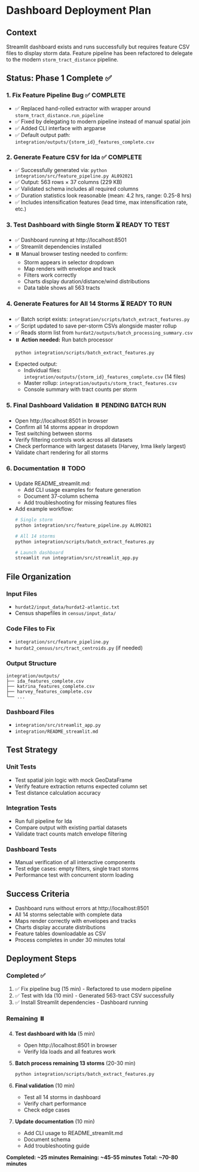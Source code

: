 # Dashboard Deployment Plan

## Context
Streamlit dashboard exists and runs successfully but requires feature CSV files to display storm data. Feature pipeline has been refactored to delegate to the modern `storm_tract_distance` pipeline.

## Status: Phase 1 Complete ✅

### 1. Fix Feature Pipeline Bug ✅ COMPLETE
- ✅ Replaced hand-rolled extractor with wrapper around `storm_tract_distance.run_pipeline`
- ✅ Fixed by delegating to modern pipeline instead of manual spatial join
- ✅ Added CLI interface with argparse
- ✅ Default output path: `integration/outputs/{storm_id}_features_complete.csv`

### 2. Generate Feature CSV for Ida ✅ COMPLETE
- ✅ Successfully generated via: `python integration/src/feature_pipeline.py AL092021`
- ✅ Output: 563 rows × 37 columns (229 KB)
- ✅ Validated schema includes all required columns
- ✅ Duration statistics look reasonable (mean: 4.2 hrs, range: 0.25-8 hrs)
- ✅ Includes intensification features (lead time, max intensification rate, etc.)

### 3. Test Dashboard with Single Storm ⏳ READY TO TEST
- ✅ Dashboard running at http://localhost:8501
- ✅ Streamlit dependencies installed
- ⏸️ Manual browser testing needed to confirm:
  - Storm appears in selector dropdown
  - Map renders with envelope and track
  - Filters work correctly
  - Charts display duration/distance/wind distributions
  - Data table shows all 563 tracts

### 4. Generate Features for All 14 Storms ⏳ READY TO RUN
- ✅ Batch script exists: `integration/scripts/batch_extract_features.py`
- ✅ Script updated to save per-storm CSVs alongside master rollup
- ✅ Reads storm list from `hurdat2/outputs/batch_processing_summary.csv`
- ⏸️ **Action needed:** Run batch processor
  ```bash
  python integration/scripts/batch_extract_features.py
  ```
- Expected output:
  - Individual files: `integration/outputs/{storm_id}_features_complete.csv` (14 files)
  - Master rollup: `integration/outputs/storm_tract_features.csv`
  - Console summary with tract counts per storm

### 5. Final Dashboard Validation ⏸️ PENDING BATCH RUN
- Open http://localhost:8501 in browser
- Confirm all 14 storms appear in dropdown
- Test switching between storms
- Verify filtering controls work across all datasets
- Check performance with largest datasets (Harvey, Irma likely largest)
- Validate chart rendering for all storms

### 6. Documentation ⏸️ TODO
- Update README_streamlit.md:
  - Add CLI usage examples for feature generation
  - Document 37-column schema
  - Add troubleshooting for missing features files
- Add example workflow:
  ```bash
  # Single storm
  python integration/src/feature_pipeline.py AL092021

  # All 14 storms
  python integration/scripts/batch_extract_features.py

  # Launch dashboard
  streamlit run integration/src/streamlit_app.py
  ```

## File Organization

### Input Files
- `hurdat2/input_data/hurdat2-atlantic.txt`
- Census shapefiles in `census/input_data/`

### Code Files to Fix
- `integration/src/feature_pipeline.py`
- `hurdat2_census/src/tract_centroids.py` (if needed)

### Output Structure
```
integration/outputs/
├── ida_features_complete.csv
├── katrina_features_complete.csv
├── harvey_features_complete.csv
└── ...
```

### Dashboard Files
- `integration/src/streamlit_app.py`
- `integration/README_streamlit.md`

## Test Strategy

### Unit Tests
- Test spatial join logic with mock GeoDataFrame
- Verify feature extraction returns expected column set
- Test distance calculation accuracy

### Integration Tests
- Run full pipeline for Ida
- Compare output with existing partial datasets
- Validate tract counts match envelope filtering

### Dashboard Tests
- Manual verification of all interactive components
- Test edge cases: empty filters, single tract storms
- Performance test with concurrent storm loading

## Success Criteria
- Dashboard runs without errors at http://localhost:8501
- All 14 storms selectable with complete data
- Maps render correctly with envelopes and tracks
- Charts display accurate distributions
- Feature tables downloadable as CSV
- Process completes in under 30 minutes total

## Deployment Steps

### Completed ✅
1. ✅ Fix pipeline bug (15 min) - Refactored to use modern pipeline
2. ✅ Test with Ida (10 min) - Generated 563-tract CSV successfully
3. ✅ Install Streamlit dependencies - Dashboard running

### Remaining ⏸️
4. **Test dashboard with Ida** (5 min)
   - Open http://localhost:8501 in browser
   - Verify Ida loads and all features work

5. **Batch process remaining 13 storms** (20-30 min)
   ```bash
   python integration/scripts/batch_extract_features.py
   ```

6. **Final validation** (10 min)
   - Test all 14 storms in dashboard
   - Verify chart performance
   - Check edge cases

7. **Update documentation** (10 min)
   - Add CLI usage to README_streamlit.md
   - Document schema
   - Add troubleshooting guide

**Completed: ~25 minutes**
**Remaining: ~45-55 minutes**
**Total: ~70-80 minutes**
